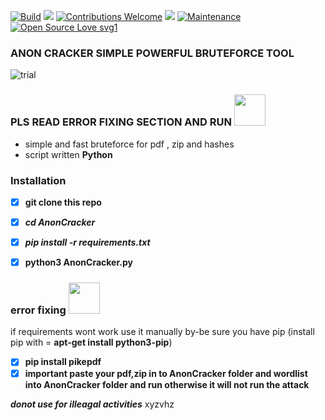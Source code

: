 [![Build](https://img.shields.io/badge/Supported_OS-Linux-orange.svg)]()
![](https://img.shields.io/badge/platform-Linux%20%7C%20KaliLinux%20%7C%20ParrotOs-blue)
[![Contributions Welcome](https://img.shields.io/badge/contributions-welcome-blue.svg?style=flat)]()
![](https://img.shields.io/badge/Python-3-blue)
[![Maintenance](https://img.shields.io/badge/Maintained%3F-yes-green.svg)](https://GitHub.com//thelinuxuser-choice/AnonCracker/)
[![Open Source Love svg1](https://badges.frapsoft.com/os/v1/open-source.svg?v=103)](https://github.com/ellerbrock/open-source-badges/)

### ANON CRACKER SIMPLE POWERFUL BRUTEFORCE TOOL



![trial](assets/anon.gif)


### PLS READ ERROR FIXING SECTION AND RUN <img src="https://media.giphy.com/media/mGcNjsfWAjY5AEZNw6/giphy.gif" width="50">
-  simple and fast bruteforce for pdf , zip and hashes
-  script written  **Python**






### Installation
- [x] **git clone this repo**
- [x] ***cd AnonCracker*** 
- [x] ***pip  install -r requirements.txt***
- [x] **python3 AnonCracker.py**



### error fixing  <img src="https://media.giphy.com/media/mGcNjsfWAjY5AEZNw6/giphy.gif" width="50">
if requirements wont work use it manually by-be sure you have pip
(install pip with = **apt-get install python3-pip**)
- [x] **pip install pikepdf**
- [x] ****important paste your pdf,zip in to AnonCracker folder and wordlist into AnonCracker folder and run otherwise it will not run the attack****

***donot use for illeagal activities***
xyzvhz